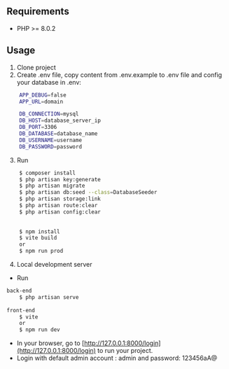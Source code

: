 ## Requirements

- PHP >= 8.0.2

## Usage

1. Clone project
2. Create .env file, copy content from .env.example to .env file and config your database in .env:

``` bash
    APP_DEBUG=false
    APP_URL=domain

	DB_CONNECTION=mysql
	DB_HOST=database_server_ip
	DB_PORT=3306
	DB_DATABASE=database_name
	DB_USERNAME=username
	DB_PASSWORD=password

```

3. Run

``` bash
	$ composer install
	$ php artisan key:generate
	$ php artisan migrate
	$ php artisan db:seed --class=DatabaseSeeder
	$ php artisan storage:link
	$ php artisan route:clear
	$ php artisan config:clear
	
	
	$ npm install
	$ vite build
	or
	$ npm run prod
```

4. Local development server

- Run

``` bash
back-end
	$ php artisan serve
	
front-end
	$ vite
	or
	$ npm run dev
```

- In your browser, go to [http://127.0.0.1:8000/login](http://127.0.0.1:8000/login) to run your project.
- Login with default admin account : admin and password: 123456aA@
